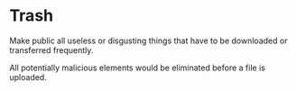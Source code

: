 # Trash

Make public all useless or disgusting things that have to be downloaded or transferred frequently.

All potentially malicious elements would be eliminated before a file is uploaded.
